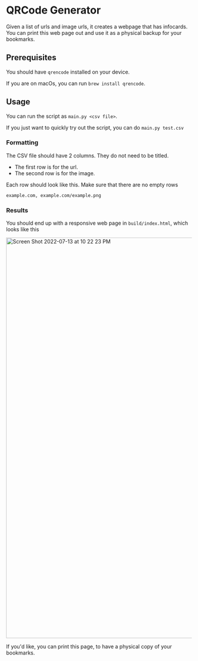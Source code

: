 # QRCode Generator

Given a list of urls and image urls, it creates a webpage that has infocards. You can print this web page out and use it as a physical backup for your bookmarks.

## Prerequisites

You should have `qrencode` installed on your device.

If you are on macOs, you can run `brew install qrencode`.

## Usage

You can run the script as `main.py <csv file>`. 

If you just want to quickly try out the script, you can do `main.py test.csv`

### Formatting

The CSV file should have 2 columns. They do not need to be titled.

- The first row is for the url. 
- The second row is for the image. 

Each row should look like this. Make sure that there are no empty rows
```csv
example.com, example.com/example.png
```

### Results

You should end up with a responsive web page in `build/index.html`, which looks like this

<img width="1087" alt="Screen Shot 2022-07-13 at 10 22 23 PM" src="https://user-images.githubusercontent.com/10187351/178892193-c8d4f467-56e2-4555-a4f0-7058bb615c4b.png">

If you'd like, you can print this page, to have a physical copy of your bookmarks.
